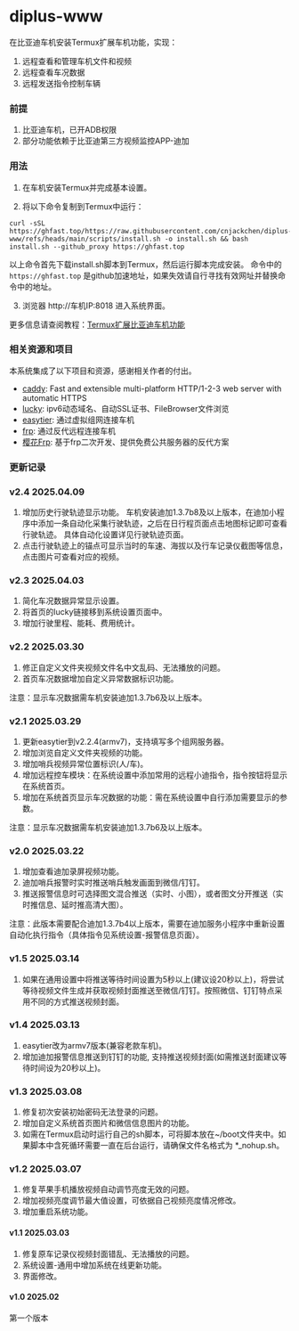 # diplus-www

在比亚迪车机安装Termux扩展车机功能，实现：
1. 远程查看和管理车机文件和视频
2. 远程查看车况数据
3. 远程发送指令控制车辆


### 前提
1. 比亚迪车机，已开ADB权限
2. 部分功能依赖于比亚迪第三方视频监控APP-迪加

### 用法
1. 在车机安装Termux并完成基本设置。

2. 将以下命令复制到Termux中运行：
```
curl -sSL https://ghfast.top/https://raw.githubusercontent.com/cnjackchen/diplus-www/refs/heads/main/scripts/install.sh -o install.sh && bash install.sh --github_proxy https://ghfast.top
```
以上命令首先下载install.sh脚本到Termux，然后运行脚本完成安装。
命令中的 `https://ghfast.top` 是github加速地址，如果失效请自行寻找有效网址并替换命令中的地址。

3. 浏览器 http://车机IP:8018 进入系统界面。

更多信息请查阅教程：[Termux扩展比亚迪车机功能](https://docs.qq.com/doc/DWHVwWE1RYVBES2Fz)


### 相关资源和项目
本系统集成了以下项目和资源，感谢相关作者的付出。
- [caddy](https://github.com/caddyserver/caddy): Fast and extensible multi-platform HTTP/1-2-3 web server with automatic HTTPS
- [lucky](https://github.com/gdy666/lucky): ipv6动态域名、自动SSL证书、FileBrowser文件浏览
- [easytier](https://github.com/EasyTier/EasyTier): 通过虚拟组网连接车机
- [frp](https://github.com/fatedier/frp): 通过反代远程连接车机
- [樱花Frp](https://www.natfrp.com): 基于frp二次开发、提供免费公共服务器的反代方案

### 更新记录

### v2.4 2025.04.09
1. 增加历史行驶轨迹显示功能。
    车机安装迪加1.3.7b8及以上版本，在迪加小程序中添加一条自动化采集行驶轨迹，之后在日行程页面点击地图标记即可查看行驶轨迹。
    具体自动化设置详见行驶轨迹页面。
2. 点击行驶轨迹上的锚点可显示当时的车速、海拔以及行车记录仪截图等信息，点击图片可查看对应的视频。

### v2.3 2025.04.03
1. 简化车况数据异常显示设置。
2. 将首页的lucky链接移到系统设置页面中。
3. 增加行驶里程、能耗、费用统计。

### v2.2 2025.03.30
1. 修正自定义文件夹视频文件名中文乱码、无法播放的问题。
2. 首页车况数据增加自定义异常数据标识功能。

注意：显示车况数据需车机安装迪加1.3.7b6及以上版本。

### v2.1 2025.03.29
1. 更新easytier到v2.2.4(armv7)，支持填写多个组网服务器。
2. 增加浏览自定义文件夹视频的功能。
3. 增加哨兵视频异常位置标识(人/车)。
4. 增加远程控车模块：在系统设置中添加常用的远程小迪指令，指令按钮将显示在系统首页。
5. 增加在系统首页显示车况数据的功能：需在系统设置中自行添加需要显示的参数。

注意：显示车况数据需车机安装迪加1.3.7b6及以上版本。

### v2.0 2025.03.22
1. 增加查看迪加录屏视频功能。
2. 迪加哨兵报警时实时推送哨兵触发画面到微信/钉钉。
3. 推送报警信息时可选择图文混合推送（实时、小图），或者图文分开推送（实时推信息、延时推高清大图）。

注意：此版本需要配合迪加1.3.7b4以上版本，需要在迪加服务小程序中重新设置自动化执行指令（具体指令见系统设置-报警信息页面）。

### v1.5 2025.03.14
1. 如果在通用设置中将推送等待时间设置为5秒以上(建议设20秒以上)，将尝试等待视频文件生成并获取视频封面推送至微信/钉钉。按照微信、钉钉特点采用不同的方式推送视频封面。

### v1.4 2025.03.13
1. easytier改为armv7版本(兼容老款车机)。
2. 增加迪加报警信息推送到钉钉的功能, 支持推送视频封面(如需推送封面建议等待时间设为20秒以上)。

### v1.3 2025.03.08
1. 修复初次安装初始密码无法登录的问题。
2. 增加自定义系统首页图片和微信信息图片的功能。
3. 如需在Termux启动时运行自己的sh脚本，可将脚本放在~/boot文件夹中。如果脚本中含死循环需要一直在后台运行，请确保文件名格式为 *_nohup.sh。

### v1.2 2025.03.07
1. 修复苹果手机播放视频自动调节亮度无效的问题。
2. 增加视频亮度调节最大值设置，可依据自己视频亮度情况修改。
3. 增加重启系统功能。

#### v1.1 2025.03.03
1. 修复原车记录仪视频封面错乱、无法播放的问题。
2. 系统设置-通用中增加系统在线更新功能。
3. 界面修改。

#### v1.0 2025.02
第一个版本
